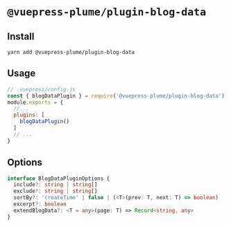 # `@vuepress-plume/plugin-blog-data`

## Install
```
yarn add @vuepress-plume/plugin-blog-data
```
## Usage
``` js
// .vuepress/config.js
const { blogDataPlugin } = require('@vuepress-plume/plugin-blog-data')
module.exports = {
  //...
  plugins: [
    blogDataPlugin()
  ]
  // ...
}
```

## Options

```ts
interface BlogDataPluginOptions {
  include?: string | string[]
  exclude?: string | string[]
  sortBy?: 'createTime' | false | (<T>(prev: T, next: T) => boolean)
  excerpt?: boolean
  extendBlogData?: <T = any>(page: T) => Record<string, any>
}
```
